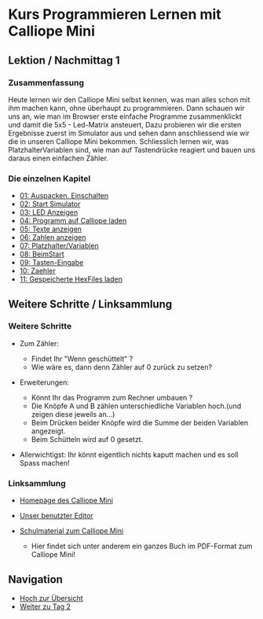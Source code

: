 # Kurs Programmieren Lernen mit Calliope Mini
   
   
   
## Lektion / Nachmittag  1

### Zusammenfassung 

Heute lernen wir den Calliope Mini selbst kennen, was man alles schon mit ihm machen kann, ohne überhaupt zu programmieren.
Dann schauen wir uns an, wie man im Browser erste einfache Programme zusammenklickt und damit die 5x5 - Led-Matrix ansteuert,
Dazu probieren wir die ersten Ergebnisse zuerst im Simulator aus und sehen dann anschliessend wie wir die in unseren Calliope Mini bekommen.
Schliesslich lernen wir, was PlatzhalterVariablen sind, wie man auf Tastendrücke reagiert und bauen uns daraus einen einfachen Zähler.   

### Die einzelnen Kapitel


* [01: Auspacken, Einschalten](01_01_Auspacken-Einschalten/index.html)
* [02: Start Simulator](01_02_Start_Simulator/index.html)
* [03: LED Anzeigen](01_03_LED_Anzeigen/index.html)
* [04: Programm auf Calliope laden](01_04_Programm_Auf_Calliope_Laden/index.html)
* [05: Texte anzeigen](01_05_Texte_Anzeigen/index.html)
* [06: Zahlen anzeigen](01_06_Zahlen_Anzeigen/index.html)
* [07: Platzhalter/Variablen](01_07_Platzhalter/index.html)
* [08: BeimStart](01_08_BeimStart/index.html)
* [09: Tasten-Eingabe](01_09_TastenEingabe/index.html)
* [10: Zaehler](01_10_Zaehler/index.html)
* [11: Gespeicherte HexFiles laden](01_11_HexFiles_Simulator/index.html)

## Weitere Schritte / Linksammlung 

### Weitere Schritte

* Zum Zähler: 

     * Findet Ihr "Wenn geschüttelt" ? 
     * Wie wäre es, dann denn Zähler auf 0 zurück zu setzen?


* Erweiterungen:
     
     * Könnt Ihr das Programm zum Rechner umbauen ?
     * Die Knöpfe A und B zählen unterschiedliche Variablen hoch.(und zeigen diese jeweils an...)
     * Beim Drücken beider Knöpfe wird die Summe der beiden Variablen angezeigt.
     * Beim Schütteln wird auf 0 gesetzt.
 
* Allerwichtigst: Ihr könnt eigentlich nichts kaputt machen und es soll Spass machen! 
 

### Linksammlung 

* [Homepage des Calliope Mini](https://calliope.cc/)
* [Unser benutzter Editor](https://makecode.calliope.cc/)
* [Schulmaterial zum Calliope Mini](https://calliope.cc/schulen/schulmaterial) 
   
    * Hier findet sich unter anderem ein ganzes Buch im PDF-Format zum Calliope Mini! 

## Navigation

* [Hoch zur Übersicht](../index.html)
* [Weiter zu Tag 2](../02_Tag2/index.html)

